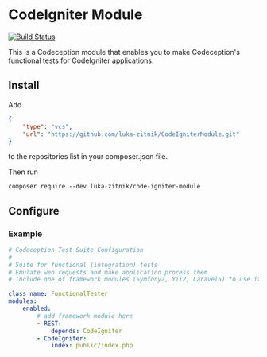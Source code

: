 # CodeIgniter Module

[![Build Status](https://travis-ci.org/luka-zitnik/CodeIgniterModule.svg?branch=master)](https://travis-ci.org/luka-zitnik/CodeIgniterModule)

This is a Codeception module that enables you to make Codeception's functional tests for CodeIgniter applications.

## Install

Add
```json
{
    "type": "vcs",
    "url": "https://github.com/luka-zitnik/CodeIgniterModule.git"
}
```
to the repositories list in your composer.json file.

Then run
```shell
composer require --dev luka-zitnik/code-igniter-module
```

## Configure

### Example

```yaml
# Codeception Test Suite Configuration
#
# Suite for functional (integration) tests
# Emulate web requests and make application process them
# Include one of framework modules (Symfony2, Yii2, Laravel5) to use it

class_name: FunctionalTester
modules:
    enabled:
        # add framework module here
        - REST:
            depends: CodeIgniter
        - CodeIgniter:
            index: public/index.php
```
